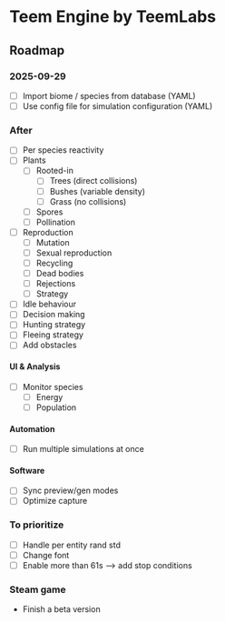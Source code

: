 # Teem Engine by TeemLabs
## Roadmap
### 2025-09-29
- [ ] Import biome / species from database (YAML)
- [ ] Use config file for simulation configuration (YAML)

### After
- [ ] Per species reactivity
- [ ] Plants
  - [ ] Rooted-in
    - [ ] Trees (direct collisions)
    - [ ] Bushes (variable density)
    - [ ] Grass (no collisions)
  - [ ] Spores
  - [ ] Pollination
- [ ] Reproduction
  - [ ] Mutation
  - [ ] Sexual reproduction
  - [ ] Recycling
  - [ ] Dead bodies
  - [ ] Rejections
  - [ ] Strategy
- [ ] Idle behaviour
- [ ] Decision making
- [ ] Hunting strategy
- [ ] Fleeing strategy
- [ ] Add obstacles
#### UI & Analysis
- [ ] Monitor species
  - [ ] Energy
  - [ ] Population
#### Automation
- [ ] Run multiple simulations at once
#### Software
- [ ] Sync preview/gen modes
- [ ] Optimize capture

### To prioritize
- [ ] Handle per entity rand std
- [ ] Change font
- [ ] Enable more than 61s --> add stop conditions

### Steam game
- Finish a beta version
